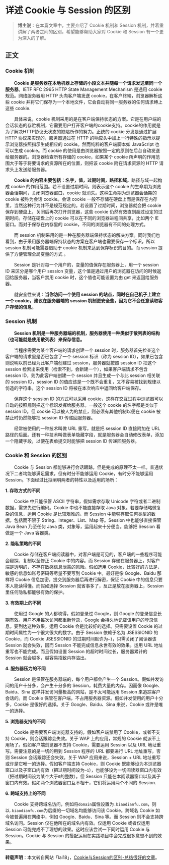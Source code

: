 # 详述 Cookie 与 Session 的区别

> **博主说**：在本篇文章中，主要介绍了 Cookie 机制和 Session 机制，并着重讲解了两者之间的区别，希望能够帮助大家对 Cookie 和 Session 有一个更为深入的了解。

## 正文


### Cookie 机制


　　**Cookie 是服务器在本地机器上存储的小段文本并随每一个请求发送至同一个服务器**。IETF RFC 2965 HTTP State Management Mechanism 是通用 cookie 规范。网络服务器用 HTTP 头向客户端发送 cookie，在客户终端，浏览器解析这些 cookie 并将它们保存为一个本地文件，它会自动将同一服务器的任何请求缚上这些 cookie.

　　具体来说，cookie 机制采用的是在客户端保持状态的方案。它是在用户端的会话状态的存贮机制，它需要用户打开客户端的cookie支持。cookie的作用就是为了解决HTTP协议无状态的缺陷所作的努力。正统的 cookie 分发是通过扩展 HTTP 协议来实现的，服务器通过在 HTTP 的响应头中加上一行特殊的指示以提示浏览器按照指示生成相应的 cookie。然而纯粹的客户端脚本如 JavaScript 也可以生成 cookie。而 cookie 的使用是由浏览器按照一定的原则在后台自动发送给服务器的。浏览器检查所有存储的 cookie，如果某个 cookie 所声明的作用范围大于等于将要请求的资源所在的位置，则把该 cookie 附在请求资源的 HTTP 请求头上发送给服务器。

　　**Cookie 的内容主要包括：名字，值，过期时间，路径和域**。路径与域一起构成 cookie 的作用范围。若不设置过期时间，则表示这个 cookie 的生命期为浏览器会话期间，关闭浏览器窗口，cookie 就消失。这种生命期为浏览器会话期的 cookie 被称为会话 cookie。会话 cookie 一般不存储在硬盘上而是保存在内存里，当然这种行为并不是规范规定的。若设置了过期时间，浏览器就会把 cookie 保存到硬盘上，关闭后再次打开浏览器，这些 cookie 仍然有效直到超过设定的过期时间。存储在硬盘上的 cookie 可以在不同的浏览器进程间共享，比如两个 IE 窗口。而对于保存在内存里的 cookie，不同的浏览器有不同的处理方式。

　　而 session 机制采用的是一种在服务器端保持状态的解决方案。同时我们也看到，由于采用服务器端保持状态的方案在客户端也需要保存一个标识，所以 session 机制可能需要借助于 cookie 机制来达到保存标识的目的。而 session 提供了方便管理全局变量的方式 。

　　Session 是针对每一个用户的，变量的值保存在服务器上，用一个 session ID 来区分是哪个用户 session 变量，这个值是通过用户的浏览器在访问的时候返回给服务器，当客户禁用 cookie 时，这个值也可能设置为由 get 来返回给服务器。

　　就安全性来说：**当你访问一个使用 session 的站点，同时在自己机子上建立一个 cookie，建议在服务器端的 session 机制更安全些，因为它不会任意读取客户存储的信息**。

### Session 机制


　　**Session 机制是一种服务器端的机制，服务器使用一种类似于散列表的结构（也可能就是使用散列表）来保存信息。**

　　当程序需要为某个客户端的请求创建一个 session 时，服务器首先检查这个客户端的请求里是否已包含了一个 session 标识（称为 session ID），如果已包含则说明以前已经为此客户端创建过 session，服务器就按照 session ID 把这个 session 检索出来使用（检索不到，会新建一个），如果客户端请求不包含 session ID，则为此客户端创建一个 session 并且生成一个与此 session 相关联的 session ID，session ID 的值应该是一个既不会重复，又不容易被找到规律以仿造的字符串，这个 session ID 将被在本次响应中返回给客户端保存。

　　保存这个 session ID 的方式可以采用 cookie，这样在交互过程中浏览器可以自动的按照规则把这个标识发挥给服务器。一般这个 cookie 的名字都是类似于 session ID。但 cookie 可以被人为的禁止，则必须有其他机制以便在 cookie 被禁止时仍然能够把 session ID 传递回服务器。

　　经常被使用的一种技术叫做 URL 重写，就是把 session ID 直接附加在 URL 路径的后面。还有一种技术叫做表单隐藏字段，就是服务器会自动修改表单，添加一个隐藏字段，以便在表单提交时能够把 session ID 传递回服务器。

### Cookie 和 Session 的区别


　　Cookie 与 Session 都能够进行会话跟踪，但是完成的原理不太一样。普通状况下二者均能够满足需求，但有时分不能够运用 Cookie，有时分不能够运用 Session。下面经过比拟阐明两者的特性以及适用的场所：

**1. 存取方式的不同**

　　Cookie 中只能保管 ASCII 字符串，假如需求存取 Unicode 字符或者二进制数据，需求先进行编码。Cookie 中也不能直接存取 Java 对象。若要存储略微复杂的信息，运用 Cookie 是比较艰难的。而 Session 中能够存取任何类型的数据，包括而不限于 String、Integer、List、Map 等。Session 中也能够直接保管 Java Bean 乃至任何 Java 类，对象等，运用起来十分便当。能够把 Session 看做是一个 Java 容器类。

**2. 隐私策略的不同**

　　Cookie 存储在客户端阅读器中，对客户端是可见的，客户端的一些程序可能会窥探、复制以至修正 Cookie 中的内容。而 Session 存储在服务器上，对客户端是透明的，不存在敏感信息泄露的风险。假如选用 Cookie，比较好的方法是，敏感的信息如账号密码等尽量不要写到 Cookie 中。最好是像 Google、Baidu 那样将 Cookie 信息加密，提交到服务器后再进行解密，保证 Cookie 中的信息只要本人能读得懂。而假如选择 Session 就省事多了，反正是放在服务器上，Session 里任何隐私都能够有效的保护。

**3. 有效期上的不同**

　　使用过 Google 的人都晓得，假如登录过 Google，则 Google 的登录信息长期有效。用户不用每次访问都重新登录，Google 会持久地记载该用户的登录信息。要到达这种效果，运用 Cookie 会是比较好的选择。只需要设置 Cookie 的过期时间属性为一个很大很大的数字。由于 Session 依赖于名为 JSESSIONID 的 Cookie，而 Cookie JSESSIONID 的过期时间默许为`–1`，只需关闭了阅读器该 Session 就会失效，因而 Session 不能完成信息永世有效的效果。运用 URL 地址重写也不能完成。而且假如设置 Session 的超时时间过长，服务器累计的 Session 就会越多，越容易招致内存溢出。

**4. 服务器压力的不同**

　　Session 是保管在服务器端的，每个用户都会产生一个 Session。假如并发访问的用户十分多，会产生十分多的 Session，耗费大量的内存。因而像 Google、Baidu、Sina 这样并发访问量极高的网站，是不太可能运用 Session 来追踪客户会话的。而 Cookie 保管在客户端，不占用服务器资源。假如并发使用的用户十分多，Cookie 是很好的选择。关于 Google、Baidu、Sina 来说，Cookie 或许是唯一的选择。

**5. 浏览器支持的不同**

　　Cookie 是需要客户端浏览器支持的。假如客户端禁用了 Cookie，或者不支持 Cookie，则会话跟踪会失效。关于 WAP 上的应用，常规的 Cookie 就派不上用场了。假如客户端浏览器不支持 Cookie，需要运用 Session 以及 URL 地址重写。需要注意的是一切的用到 Session 程序的 URL 都要进行 URL 地址重写，否则 Session 会话跟踪还会失效。关于 WAP 应用来说，Session + URL 地址重写或许是它唯一的选择。假如客户端支持 Cookie，则 Cookie 既能够设为本浏览器窗口以及子窗口内有效（把过期时间设为`–1`），也能够设为一切阅读器窗口内有效（把过期时间设为某个大于`0`的整数）。但 Session 只能在本阅读器窗口以及其子窗口内有效。假如两个浏览器窗口互不相干，它们将运用两个不同的 Session.

**6. 跨域支持上的不同**

　　Cookie 支持跨域名访问，例如将`domain`属性设置为`.biaodianfu.com`，则以`.biaodianfu.com`为后缀的一切域名均能够访问该 Cookie。跨域名 Cookie 如今被普遍用在网络中，例如 Google、Baidu、Sina 等。而 Session 则不会支持跨域名访问。Session 仅在他所在的域名内有效。仅运用 Cookie 或者仅运用 Session 可能完成不了理想的效果。这时应该尝试一下同时运用 Cookie 与 Session。Cookie 与 Session 的搭配运用在实践项目中会完成很多意想不到的效果。


----------

**转载声明**：本文转自网站「lai18」，[Cookie与Session的区别-总结很好的文章](http://www.lai18.com/content/407204.html?from=cancel)。

